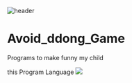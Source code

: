 ![header](https://capsule-render.vercel.app/api?type=shark&color=auto&height=300&section=header&text=dodge%20ddong&fontSize=90)

# Avoid_ddong_Game

Programs to make funny my child 

this Program Language <img src="https://img.shields.io/badge/Python-3776AB?style=flat&logo=Python&logoColor=black"/>
